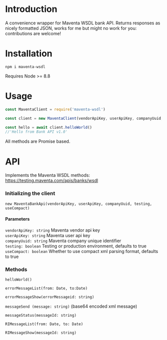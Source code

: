 Introduction
============

A convenience wrapper for Maventa WSDL bank API.
Returns responses as nicely formatted JSON, works for me but might no work for you:
contributions are welcome!


Installation
============

`npm i maventa-wsdl`  

Requires Node >= 8.8

Usage
=====

```js
const MaventaClient = require('maventa-wsdl')

const client = new MaventaClient(vendorApiKey, userApiKey, companyUuid, true)

const hello = await client.helloWorld()
//'Hello from Bank API v1.0'

```

All methods are Promise based.

API
============================

Implements the Maventa WSDL methods: https://testing.maventa.com/apis/banks/wsdl

### Initializing the client
`new MaventaBankApi(vendorApiKey, userApiKey, companyUuid, testing, useCompact)`  
#### Parameters  
  `vendorApiKey: string` Maventa vendor api key  
  `userApiKey: string` Maventa user api key  
  `companyUuid: string` Maventa company unique identifier  
  `testing: boolean` Testing or production environment, defaults to true  
  `useCompact: boolean` Whether to use compact xml parsing format, defaults to true  

### Methods

`helloWorld()`

`errorMessageList(from: Date, to:Date)`

`errorMessageShow(errorMessageid: string)`

`messageSend (message: string)` 
(base64 encoded xml message)

`messageStatus(messageId: string)`

`RIMessageList(from: Date, to: Date)`

`RIMessageShow(messageId: string)`

